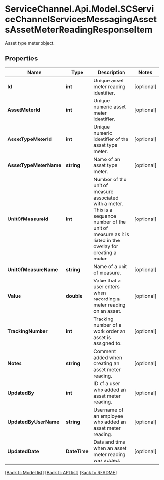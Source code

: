 # ServiceChannel.Api.Model.SCServiceChannelServicesMessagingAssetsAssetMeterReadingResponseItem
Asset type meter object.

## Properties

Name | Type | Description | Notes
------------ | ------------- | ------------- | -------------
**Id** | **int** | Unique asset meter reading identifier. | [optional] 
**AssetMeterId** | **int** | Unique numeric asset meter identifier. | [optional] 
**AssetTypeMeterId** | **int** | Unique numeric identifier of the asset type meter. | [optional] 
**AssetTypeMeterName** | **string** | Name of an asset type meter. | [optional] 
**UnitOfMeasureId** | **int** | Number of the unit of measure associated with a meter. This is a sequence number of the unit of measure as it is listed in the overlay for creating a meter. | [optional] 
**UnitOfMeasureName** | **string** | Name of a unit of measure. | [optional] 
**Value** | **double** | Value that a user enters when recording a meter reading on an asset. | [optional] 
**TrackingNumber** | **int** | Tracking number of a work order an asset is assigned to. | [optional] 
**Notes** | **string** | Comment added when creating an asset meter reading. | [optional] 
**UpdatedBy** | **int** | ID of a user who added an asset meter reading. | [optional] 
**UpdatedByUserName** | **string** | Username of an employee who added an asset meter reading. | [optional] 
**UpdatedDate** | **DateTime** | Date and time when an asset meter reading was added. | [optional] 

[[Back to Model list]](../README.md#documentation-for-models) [[Back to API list]](../README.md#documentation-for-api-endpoints) [[Back to README]](../README.md)

